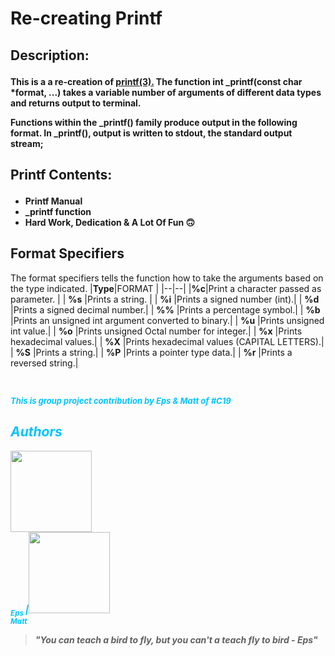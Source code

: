 <h1>Re-creating Printf</h1>

<h2><b><p>Description:</p></b></h2>
<b><p>This is a a re-creation of <a href="https://man7.org/linux/man-pages/man3/printf.3.html">printf(3).</a> The function int _printf(const char *format, ...) takes a variable number of arguments of different data types and returns output to terminal.

Functions within the _printf() family produce output in the following format.  In _printf(), output is written to stdout, the standard output stream;</p></b>

<h2><p>Printf Contents:</p></h2>
<ul>
        <li><strong>Printf Manual</li>
        <li>_printf function</li>
        <li>Hard Work, Dedication & A Lot Of Fun 🙃</strong></li>
</ul>

## Format Specifiers

The format specifiers tells the function how to take the arguments based on the type indicated.
|**Type**|FORMAT  |
|--|--|
|**%c**|Print a character passed as parameter.  |
| **%s** |Prints a string.  |
| **%i** |Prints a signed number (int).|
| **%d** |Prints a signed decimal number.|
| **%%** |Prints a percentage symbol.|
| **%b** |Prints an unsigned int argument converted to binary.|
| **%u** |Prints unsigned int value.|
| **%o** |Prints unsigned Octal number for integer.|
| **%x** |Prints hexadecimal values.|
| **%X** |Prints hexadecimal values (CAPITAL LETTERS).|
| **%S** |Prints a string.|
| **%P** |Prints a pointer type data.|
| **%r** |Prints a reversed string.|



<br>
<font color=#00C5FF><font size=2><p><strong><i>This is group project contribution by Eps & Matt of #C19</p><strong><i></font>
<p>

## Authors
<img src="https://holbertonintranet.s3.amazonaws.com/users/photos/000/005/708/thumb/2.png?X-Amz-Algorithm=AWS4-HMAC-SHA256&X-Amz-Credential=AKIARDDGGGOU5BHMTQX4%2F20221112%2Fus-east-1%2Fs3%2Faws4_request&X-Amz-Date=20221112T042835Z&X-Amz-Expires=600&X-Amz-SignedHeaders=host&X-Amz-Signature=37fc6b86a9e2534255eb33899a3a9352c1787d8d959514afb67bfd007b3a3926" width=130><br><sub> Eps </sub>|<img src="https://holbertonintranet.s3.amazonaws.com/users/photos/000/005/707/thumb/IMG_20201212_192209_%283%29.jpg?X-Amz-Algorithm=AWS4-HMAC-SHA256&X-Amz-Credential=AKIARDDGGGOU5BHMTQX4%2F20221112%2Fus-east-1%2Fs3%2Faws4_request&X-Amz-Date=20221112T042840Z&X-Amz-Expires=600&X-Amz-SignedHeaders=host&X-Amz-Signature=4f5ed18b5abaaca0366a997b47b922ed19b1d3ee50ac1a0af6cb1a4279b203b6" width=130><br><sub> Matt </sub>
<div align="center"> </div>
<blockquote><b><i>"You can teach a bird to fly, but you can't a teach fly to bird - Eps"</blockquote>